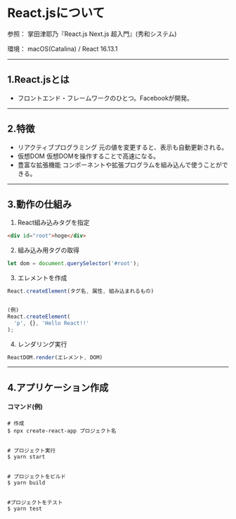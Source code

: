# React.jsについて

参照：
掌田津耶乃『React.js Next.js 超入門』(秀和システム)

環境：
macOS(Catalina) / React 16.13.1

---
## 1.React.jsとは
- フロントエンド・フレームワークのひとつ。Facebookが開発。
---
## 2.特徴
- リアクティブプログラミング
元の値を変更すると、表示も自動更新される。
- 仮想DOM
仮想DOMを操作することで高速になる。
- 豊富な拡張機能
コンポーネントや拡張プログラムを組み込んで使うことができる。

---

## 3.動作の仕組み

1. React組み込みタグを指定
```html
<div id="root">hoge</div>
```

2. 組み込み用タグの取得
```JavaScript
let dom = document.querySelector('#root');
```

3. エレメントを作成
```JavaScript
React.createElement(タグ名, 属性, 組み込まれるもの)


(例)
React.createElement(
  'p', {}, 'Hello React!!'
);
```

4. レンダリング実行
```JavaScript
ReactDOM.render(エレメント, DOM)
```
---
## 4.アプリケーション作成

#### コマンド(例)

```
# 作成
$ npx create-react-app プロジェクト名


# プロジェクト実行
$ yarn start


# プロジェクトをビルド
$ yarn build


#プロジェクトをテスト
$ yarn test
```
